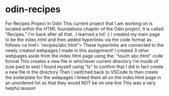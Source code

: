 # odin-recipes
For Recipes Project in Odin 
This current project that I am working on is located within the HTML foundations chapter of the Odin project. It is called "Recipes." 
I'm back after all that...I learned a lot! :) I created my main page to be the index.html and then added hyperlinks via the code format as follows <a href= 'recipes/abc.html"> 
These hyperlinks are connected to the newly created webpages I made in this assignment! I created 3 other webpages aside from the index.html page using the: "touch abc.html" code format
This creates a new file in whichever current directory I'm inside of (use pwd to see)
I found myself using "ls" to confirm that I did in fact create a new file in the directory
Then I switched back to VSCode to then create the boilerplate for the webpages
I linked them all on the index.html page in an unordered list so that they would NOT be on one line
This was a very helpful lesson!
 